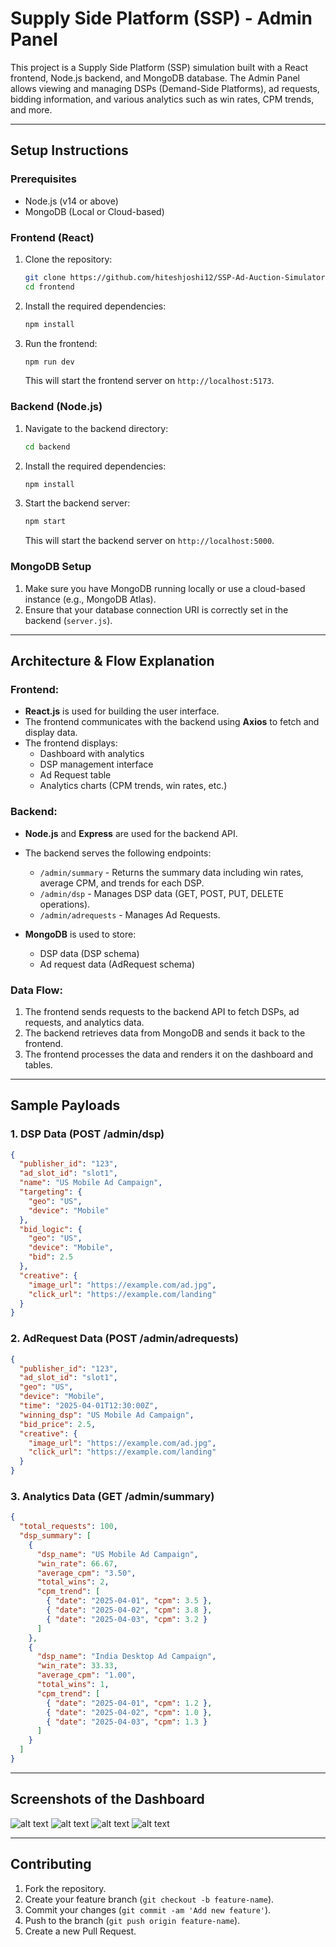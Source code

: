 
# Supply Side Platform (SSP) - Admin Panel

This project is a Supply Side Platform (SSP) simulation built with a React frontend, Node.js backend, and MongoDB database. The Admin Panel allows viewing and managing DSPs (Demand-Side Platforms), ad requests, bidding information, and various analytics such as win rates, CPM trends, and more.

---

## Setup Instructions

### Prerequisites
- Node.js (v14 or above)
- MongoDB (Local or Cloud-based)

### Frontend (React)

1. Clone the repository:
    ```bash
    git clone https://github.com/hiteshjoshi12/SSP-Ad-Auction-Simulator
    cd frontend
    ```

2. Install the required dependencies:
    ```bash
    npm install
    ```

3. Run the frontend:
    ```bash
    npm run dev 
    
    ```
   This will start the frontend server on `http://localhost:5173`.

### Backend (Node.js)

1. Navigate to the backend directory:
    ```bash
    cd backend
    ```

2. Install the required dependencies:
    ```bash
    npm install
    ```

3. Start the backend server:
    ```bash
    npm start
    ```
   This will start the backend server on `http://localhost:5000`.

### MongoDB Setup

1. Make sure you have MongoDB running locally or use a cloud-based instance (e.g., MongoDB Atlas).
2. Ensure that your database connection URI is correctly set in the backend (`server.js`).

---

## Architecture & Flow Explanation

### Frontend:
- **React.js** is used for building the user interface.
- The frontend communicates with the backend using **Axios** to fetch and display data.
- The frontend displays:
  - Dashboard with analytics
  - DSP management interface
  - Ad Request table
  - Analytics charts (CPM trends, win rates, etc.)

### Backend:
- **Node.js** and **Express** are used for the backend API.
- The backend serves the following endpoints:
  - `/admin/summary` - Returns the summary data including win rates, average CPM, and trends for each DSP.
  - `/admin/dsp` - Manages DSP data (GET, POST, PUT, DELETE operations).
  - `/admin/adrequests` - Manages Ad Requests.
  
- **MongoDB** is used to store:
  - DSP data (DSP schema)
  - Ad request data (AdRequest schema)

### Data Flow:
1. The frontend sends requests to the backend API to fetch DSPs, ad requests, and analytics data.
2. The backend retrieves data from MongoDB and sends it back to the frontend.
3. The frontend processes the data and renders it on the dashboard and tables.

---

## Sample Payloads

### **1. DSP Data (POST /admin/dsp)**
```json
{
  "publisher_id": "123",
  "ad_slot_id": "slot1",
  "name": "US Mobile Ad Campaign",
  "targeting": {
    "geo": "US",
    "device": "Mobile"
  },
  "bid_logic": {
    "geo": "US",
    "device": "Mobile",
    "bid": 2.5
  },
  "creative": {
    "image_url": "https://example.com/ad.jpg",
    "click_url": "https://example.com/landing"
  }
}
```

### **2. AdRequest Data (POST /admin/adrequests)**
```json
{
  "publisher_id": "123",
  "ad_slot_id": "slot1",
  "geo": "US",
  "device": "Mobile",
  "time": "2025-04-01T12:30:00Z",
  "winning_dsp": "US Mobile Ad Campaign",
  "bid_price": 2.5,
  "creative": {
    "image_url": "https://example.com/ad.jpg",
    "click_url": "https://example.com/landing"
  }
}
```

### **3. Analytics Data (GET /admin/summary)**
```json
{
  "total_requests": 100,
  "dsp_summary": [
    {
      "dsp_name": "US Mobile Ad Campaign",
      "win_rate": 66.67,
      "average_cpm": "3.50",
      "total_wins": 2,
      "cpm_trend": [
        { "date": "2025-04-01", "cpm": 3.5 },
        { "date": "2025-04-02", "cpm": 3.8 },
        { "date": "2025-04-03", "cpm": 3.2 }
      ]
    },
    {
      "dsp_name": "India Desktop Ad Campaign",
      "win_rate": 33.33,
      "average_cpm": "1.00",
      "total_wins": 1,
      "cpm_trend": [
        { "date": "2025-04-01", "cpm": 1.2 },
        { "date": "2025-04-02", "cpm": 1.0 },
        { "date": "2025-04-03", "cpm": 1.3 }
      ]
    }
  ]
}
```

---

## Screenshots of the Dashboard

![alt text](image.png)
![alt text](image-1.png)
![alt text](image-2.png)
![alt text](image-3.png)



---

## Contributing

1. Fork the repository.
2. Create your feature branch (`git checkout -b feature-name`).
3. Commit your changes (`git commit -am 'Add new feature'`).
4. Push to the branch (`git push origin feature-name`).
5. Create a new Pull Request.

